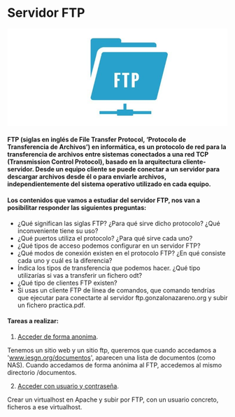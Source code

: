 # Servidor FTP

![FTP](image/FTP.jpg)

#### FTP (siglas en inglés de File Transfer Protocol, ‘Protocolo de Transferencia de Archivos’) en informática, es un protocolo de red para la transferencia de archivos entre sistemas conectados a una red TCP (Transmission Control Protocol), basado en la arquitectura cliente-servidor. Desde un equipo cliente se puede conectar a un servidor para descargar archivos desde él o para enviarle archivos, independientemente del sistema operativo utilizado en cada equipo.

#### Los contenidos que vamos a estudiar del servidor FTP, nos van a posibilitar responder las siguientes preguntas:

* ¿Qué significan las siglas FTP? ¿Para qué sirve dicho protocolo? ¿Qué inconveniente tiene su uso?
* ¿Qué puertos utiliza el protocolo? ¿Para qué sirve cada uno?
* ¿Qué tipos de acceso podemos configurar en un servidor FTP?
* ¿Qué modos de conexión existen en el protocolo FTP? ¿En qué consiste cada uno y cuál es la diferencia?
* Índica los tipos de transferencia que podemos hacer. ¿Qué tipo utilizarías si vas a transferir un fichero odt?
* ¿Qué tipo de clientes FTP existen?
* Si usas un cliente FTP de línea de comandos, que comando tendrías que ejecutar para conectarte al servidor ftp.gonzalonazareno.org y subir un fichero practica.pdf.

#### Tareas a realizar:

1. [Acceder de forma anonima](https://github.com/MoralG/Trabajando_Servidor_FTP/blob/master/Servidor_FTP.md#1-tenemos-un-sitio-web-y-un-sitio-ftp-queremos-que-cuando-accedamos-a-wwwiesgnorgdocumentos-aparecen-una-lista-de-documentos-como-nas-cuando-accedamos-de-forma-an%C3%B3nima-al-ftp-accedemos-al-mismo-directorio-documentos). 

Tenemos un sitio web y un sitio ftp, queremos que cuando accedamos a 'www.iesgn.org/documentos', aparecen una lista de documentos (como NAS). Cuando accedamos de forma anónima al FTP, accedemos al mismo directorio /documentos.

2. [Acceder con usuario y contraseña](https://github.com/MoralG/Trabajando_Servidor_FTP/blob/master/Servidor_FTP.md#2-crear-un-virtualhost-en-apache-y-subir-por-ftp-con-un-usuario-concreto-ficheros-a-ese-virtualhost). 

Crear un virtualhost en Apache y subir por FTP, con un usuario concreto, ficheros a ese virtualhost.
